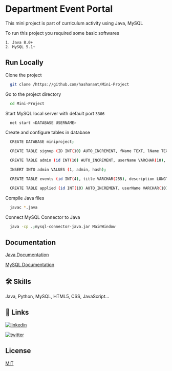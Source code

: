 
# Department Event Portal

This mini project is part of curriculum activity using Java, MySQL

To run this project you required some basic softwares

    1. Java 8.0+
    2. MySQL 5.1+
## Run Locally

Clone the project

```bash
  git clone /https://github.com/hashanant/Mini-Project
```

Go to the project directory

```bash
  cd Mini-Project
```

Start MySQL local server with default port ```3306```

```bash
  net start <DATABASE USERNAME>
```

Create and configure tables in database
```bash
  CREATE DATABASE miniproject;

  CREATE TABLE signup (ID INT(10) AUTO_INCREMENT, fName TEXT, lName TEXT, userName VARCHAR(10), pwd VARCHAR(15), PRIMARY KEY (ID));

  CREATE TABLE admin (id INT(10) AUTO_INCREMENT, userName VARCHAR(10), pwd VARCHAR(15), PRIMARY KEY (id));

  INSERT INTO admin VALUES (1, admin, hash);

  CREATE TABLE events (id INT(4), title VARCHAR(255), description LONGTEXT, PRIMARY KEY (id));

  CREATE TABLE applied (id INT(10) AUTO_INCREMENT, userName VARCHAR(10), title VARCHAR(255), PRIMARY KEY (id));
```

Compile Java files

```bash
  javac *.java
```

Connect MySQL Connector to Java  

```bash
  java -cp .;mysql-connector-java.jar MainWindow
```

  
## Documentation

[Java Documentation](https://docs.oracle.com/en/java/)

[MySQL Documentation](https://dev.mysql.com/doc/)

  
## 🛠 Skills
Java, Python, MySQL, HTML5, CSS, JavaScript...

  
## 🔗 Links
[![linkedin](https://img.shields.io/badge/linkedin-0A66C2?style=for-the-badge&logo=linkedin&logoColor=white)](https://www.linkedin.com/hashanant)

[![twitter](https://img.shields.io/badge/twitter-1DA1F2?style=for-the-badge&logo=twitter&logoColor=white)](https://twitter.com/hashanant)

  
## License

[MIT](https://choosealicense.com/licenses/mit/)
